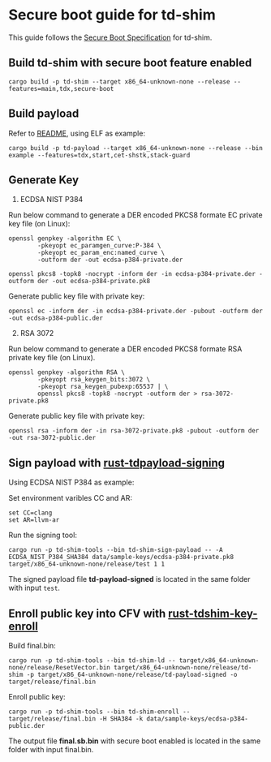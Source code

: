# Secure boot guide for td-shim

This guide follows the [Secure Boot Specification](secure_boot.md) for td-shim.

## Build td-shim with secure boot feature enabled

```
cargo build -p td-shim --target x86_64-unknown-none --release --features=main,tdx,secure-boot
```

## Build payload

Refer to [README](../README.md), using ELF as example:

```
cargo build -p td-payload --target x86_64-unknown-none --release --bin example --features=tdx,start,cet-shstk,stack-guard
```

## Generate Key

1. ECDSA NIST P384

Run below command to generate a DER encoded PKCS8 formate EC private key file (on Linux):
```
openssl genpkey -algorithm EC \
        -pkeyopt ec_paramgen_curve:P-384 \
        -pkeyopt ec_param_enc:named_curve \
        -outform der -out ecdsa-p384-private.der

openssl pkcs8 -topk8 -nocrypt -inform der -in ecdsa-p384-private.der -outform der -out ecdsa-p384-private.pk8
```

Generate public key file with private key:
```
openssl ec -inform der -in ecdsa-p384-private.der -pubout -outform der -out ecdsa-p384-public.der
```

2. RSA 3072

Run below command to generate a DER encoded PKCS8 formate RSA private key file (on Linux).
```
openssl genpkey -algorithm RSA \
        -pkeyopt rsa_keygen_bits:3072 \
        -pkeyopt rsa_keygen_pubexp:65537 | \
        openssl pkcs8 -topk8 -nocrypt -outform der > rsa-3072-private.pk8
```

Generate public key file with private key:
```
openssl rsa -inform der -in rsa-3072-private.pk8 -pubout -outform der -out rsa-3072-public.der
```

## Sign payload with [rust-tdpayload-signing](../td-shim-sign-payload)
Using ECDSA NIST P384 as example:

Set environment varibles CC and AR:
```
set CC=clang
set AR=llvm-ar
```

Run the signing tool:
```
cargo run -p td-shim-tools --bin td-shim-sign-payload -- -A ECDSA_NIST_P384_SHA384 data/sample-keys/ecdsa-p384-private.pk8 target/x86_64-unknown-none/release/test 1 1 
```
The signed payload file **td-payload-signed** is located in the same folder with input `test`.

## Enroll public key into CFV with [rust-tdshim-key-enroll](../td-shim-tools)
Build final.bin:
```
cargo run -p td-shim-tools --bin td-shim-ld -- target/x86_64-unknown-none/release/ResetVector.bin target/x86_64-unknown-none/release/td-shim -p target/x86_64-unknown-none/release/td-payload-signed -o target/release/final.bin
```

Enroll public key:
```
cargo run -p td-shim-tools --bin td-shim-enroll -- target/release/final.bin -H SHA384 -k data/sample-keys/ecdsa-p384-public.der
```

The output file **final.sb.bin** with secure boot enabled is located in the same folder with input final.bin.

